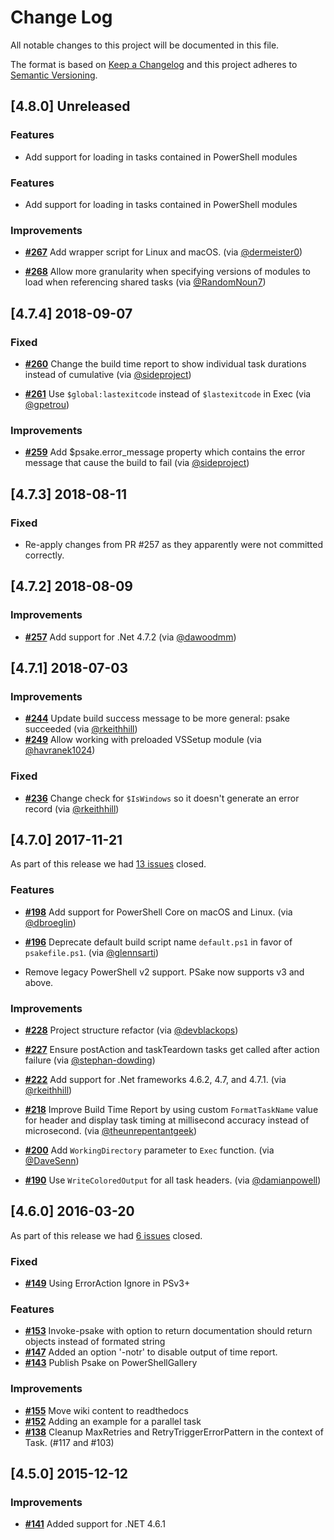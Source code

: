 # Change Log

All notable changes to this project will be documented in this file.

The format is based on [Keep a Changelog](http://keepachangelog.com/)
and this project adheres to [Semantic Versioning](http://semver.org/).

## [4.8.0] Unreleased

### Features

- Add support for loading in tasks contained in PowerShell modules

### Features

- Add support for loading in tasks contained in PowerShell modules

### Improvements

- [**#267**](https://github.com/psake/psake/pull/267) Add wrapper script for Linux and macOS. (via [@dermeister0](https://github.com/dermeister0))

- [**#268**](https://github.com/psake/psake/pull/268) Allow more granularity when specifying versions of modules to load when referencing shared tasks (via [@RandomNoun7](https://github.com/RandomNoun7))

## [4.7.4] 2018-09-07

### Fixed

- [**#260**](https://github.com/psake/psake/pull/260) Change the build time report to show individual task durations instead of cumulative (via [@sideproject](https://github.com/sideproject))

- [**#261**](https://github.com/psake/psake/pull/261) Use `$global:lastexitcode` instead of `$lastexitcode` in Exec (via [@gpetrou](https://github.com/gpetrou))

### Improvements

- [**#259**](https://github.com/psake/psake/pull/259) Add $psake.error_message property which contains the error message that cause the build to fail (via [@sideproject](https://github.com/sideproject))

## [4.7.3] 2018-08-11

### Fixed

- Re-apply changes from PR #257 as they apparently were not committed correctly.

## [4.7.2] 2018-08-09

### Improvements

- [**#257**](https://github.com/psake/psake/pull/257) Add support for .Net 4.7.2 (via [@dawoodmm](https://github.com/dawoodmm))

## [4.7.1] 2018-07-03

### Improvements

- [**#244**](https://github.com/psake/psake/pull/244) Update build success message to be more general: psake succeeded (via [@rkeithhill](https://github.com/rkeithhill))
- [**#249**](https://github.com/psake/psake/pull/249) Allow working with preloaded VSSetup module (via [@havranek1024](https://github.com/havranek1024))

### Fixed

- [**#236**](https://github.com/psake/psake/pull/236) Change check for `$IsWindows` so it doesn't generate an error record (via [@rkeithhill](https://github.com/rkeithhill))

## [4.7.0] 2017-11-21

As part of this release we had [13 issues](https://github.com/psake/psake/issues?q=milestone%3Av4.7.0+is%3Aclosed) closed.

### Features

- [**#198**](https://github.com/psake/psake/pull/198) Add support for PowerShell Core on macOS and Linux. (via [@dbroeglin](https://github.com/dbroeglin))

- [**#196**](https://github.com/psake/psake/pull/196) Deprecate default build script name `default.ps1` in favor of `psakefile.ps1`. (via [@glennsarti](https://github.com/glennsarti))

- Remove legacy PowerShell v2 support. PSake now supports v3 and above.

### Improvements

- [**#228**](https://github.com/psake/psake/pull/228) Project structure refactor (via [@devblackops](https://github.com/devblackops))

- [**#227**](https://github.com/psake/psake/pull/227) Ensure postAction and taskTeardown tasks get called after action failure (via [@stephan-dowding](https://github.com/stephan-dowding))

- [**#222**](https://github.com/psake/psake/pull/222) Add support for .Net frameworks 4.6.2, 4.7, and 4.7.1. (via [@rkeithhill](https://github.com/rkeithhill))

- [**#218**](https://github.com/psake/psake/pull/218) Improve Build Time Report by using custom `FormatTaskName` value for header and display task timing at millisecond accuracy instead of microsecond. (via [@theunrepentantgeek](https://github.com/theunrepentantgeek))

- [**#200**](https://github.com/psake/psake/pull/200) Add `WorkingDirectory` parameter to `Exec` function. (via [@DaveSenn](https://github.com/DaveSenn))

- [**#190**](https://github.com/psake/psake/pull/190) Use `WriteColoredOutput` for all task headers. (via [@damianpowell](https://github.com/damianpowell))

## [4.6.0] 2016-03-20

As part of this release we had [6 issues](https://github.com/psake/psake/issues?milestone=6&state=closed) closed.

### Fixed

- [**#149**](https://github.com/psake/psake/pull/149) Using ErrorAction Ignore in PSv3+

### Features

- [**#153**](https://github.com/psake/psake/issues/153) Invoke-psake with option to return documentation should return objects instead of formated string
- [**#147**](https://github.com/psake/psake/pull/147) Added an option '-notr' to disable output of time report.
- [**#143**](https://github.com/psake/psake/issues/143) Publish Psake on PowerShellGallery

### Improvements

- [**#155**](https://github.com/psake/psake/issues/155) Move wiki content to readthedocs
- [**#152**](https://github.com/psake/psake/pull/152) Adding an example for a parallel task
- [**#138**](https://github.com/psake/psake/pull/138) Cleanup MaxRetries and RetryTriggerErrorPattern in the context of Task. (#117 and #103)

## [4.5.0] 2015-12-12

### Improvements

- [**#141**](https://github.com/psake/psake/pull/141) Added support for .NET 4.6.1

